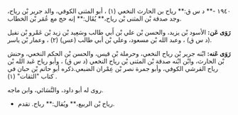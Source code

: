 ١٩٤٠ -** د س ق:** رياح بن الحارث النخعي (١) ، أبو المثنى الكوفي، والد جرير بْن رياح، وجد صدقة بْن المثنى بْن رياح،** يُقَال:** إنه حج مع عُمَر بْن الخطاب.

**رَوَى عَن:** الأسود بْن يزيد، والحسن بْن علي بْن أَبي طالب وسَعِيد بْن زيد بْن عَمْرو بْن نفيل (د س ق) ، وعبد الله بْن مسعود، وعلي بْن أبي طالب (عس) (٢) ، وعمار بْن ياسر.

**رَوَى عَنه:** ابْنه جرير بْن رياح النخعي، وحرملة بْن قيس، والحسن بْن الحكم النخعي، وحنش بْن الحارث، وابْن ابْنه صدقة بْن المثنى بْن رياح النخعي (د س ق) ، وأبو رياح عَبد الله بْن رياح القرشي الكوفي، وأبو جمرة نصر بْن عِمْران الضبعي.ذكره أبو حاتم بْن حبان في كتاب "الثقات" (١) .

روى له أبو داود، والنَّسَائي، وابن ماجه.

- رياح بْن الربيع،** ويُقال:** رباح. تقدم.